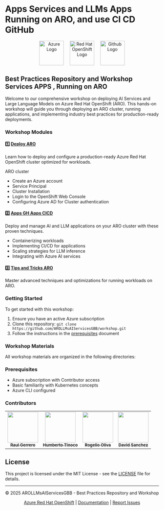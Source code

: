 # Apps Services and LLMs Apps Running on ARO, and use CI CD GitHub

<div align="center">
  <img src="https://avatars.githubusercontent.com/u/6844498?s=200&v=4" height="80" alt="Azure Logo">
  &nbsp;&nbsp;&nbsp;
  <img src="https://avatars.githubusercontent.com/u/792337?s=200&v=4" height="80" alt="Red Hat OpenShift Logo">
  &nbsp;&nbsp;&nbsp; 
  <img src="https://logodix.com/logo/64432.png" height="80" alt="Github Logo">
</div>

## Best Practices Repository and Workshop Services APPS , Running on ARO

Welcome to our comprehensive workshop on deploying AI Services and Large Language Models on Azure Red Hat OpenShift (ARO). This hands-on workshop will guide you through deploying an ARO cluster, running applications, and implementing industry best practices for production-ready deployments.

### Workshop Modules

#### 1️⃣ [Deploy ARO](Deploy%20ARO/README.md)

Learn how to deploy and configure a production-ready Azure Red Hat OpenShift cluster optimized for workloads.

ARO cluster 

- Create an Azure account
- Service Principal
- Cluster Installation
- Login to the OpenShift Web Console
- Configuring Azure AD for Cluster authentication


#### 2️⃣ [Apps  GH Apps CICD](GH%20Apps%20CICD/README.md)

Deploy and manage AI and LLM applications on your ARO cluster with these proven techniques.

- Containerizing workloads
- Implementing CI/CD for applications
- Scaling strategies for LLM inference
- Integrating with Azure AI services

#### 3️⃣ [Tips and Tricks ARO](Tips%20And%20Trick/README.md)

Master advanced techniques and optimizations for running workloads on ARO.


### Getting Started

To get started with this workshop:

1. Ensure you have an active Azure subscription
2. Clone this repository: `git clone https://github.com/AROLLMsAIServicesGBB/workshop.git`
3. Follow the instructions in the [prerequisites](Requerimientos.md) document

### Workshop Materials

All workshop materials are organized in the following directories:


### Prerequisites

- Azure subscription with Contributor access
- Basic familiarity with Kubernetes concepts
- Azure CLI configured

### Contributors

<table>
  <tr>
    <td align="center"><a href="https://github.com/jrwarriorgit"><img src="https://avatars.githubusercontent.com/u/12968898?v=4" width="100px;" alt=""/><br /><sub><b>Raul Gerrero</b></sub></a></td>
    <td align="center"><a href="https://github.com/tinocoh"><img src="https://avatars.githubusercontent.com/u/53500878?v=4" width="100px;" alt=""/><br /><sub><b>Humberto Tinoco</b></sub></a></td>
    <td align="center"><a href="https://github.com/RogerMicrosoftCode"><img src="https://avatars.githubusercontent.com/u/79107288?v=4" width="100px;" alt=""/><br /><sub><b>Rogelio Oliva</b></sub></a></td>
    <td align="center"><a href="https://github.com/dsanchezcr"><img src="https://avatars.githubusercontent.com/u/10506023?v=4" width="100px;" alt=""/><br /><sub><b>David Sanchez</b></sub></a></td>
  </tr>
</table>

## License

This project is licensed under the MIT License - see the [LICENSE](LICENSE) file for details.

---

<div align="center">
  <p>© 2025 AROLLMsAIServicesGBB - Best Practices Repository and Workshop</p>
  <p>
    <a href="https://azure.microsoft.com/en-us/services/openshift/">Azure Red Hat OpenShift</a> |
    <a href="https://learn.microsoft.com/en-us/azure/openshift/">Documentation</a> |
    <a href="https://github.com/RogerMicrosoftCode/AROLLMsAIServicesGBB/blob/main/Issues.md">Report Issues</a>
  </p>
</div>
